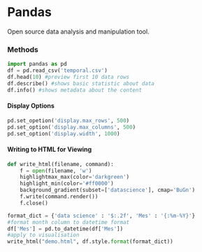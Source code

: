 # Pandas
Open source data analysis and manipulation tool.

### Methods
```python
import pandas as pd
df = pd.read_csv('temporal.csv') 
df.head(10) #preview first 10 data rows
df.describe() #shows basic statistic about data
df.info() #shows metadata about the content
```

#### Display Options
```python
pd.set_opetion('display.max_rows', 500)
pd.set_option('display.max_columns', 500)
pd.set_option('display.width', 1000)
```

#### Writing to HTML for Viewing
```python
def write_html(filename, command):
	f = open(filename, 'w')
	highlightmax_max(color='darkgreen')
	highlight_min(color='#ff0000')
	background_gradient(subset=['datascience'], cmap='BuGn')
	f.write(command.render())
	f.close()

format_dict = {'data science' : '$:.2f', 'Mes' : '{:%m-%Y}'}
#format month column to datetime format
df['Mes'] = pd.to_datetime(df['Mes'])
#apply to visualisation
write_html("demo.html", df.style.format(format_dict)) 
```
